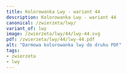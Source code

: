 ```yaml
---
title: Kolorowanka Lwy - wariant 44
description: Kolorowanka Lwy - wariant 44
canonical: /zwierzeta/lwy/
variant_of: lwy
image: /zwierzeta/lwy/44/lwy-44.svg
pdf: /zwierzeta/lwy/44/lwy-44.pdf
alt: "Darmowa kolorowanka lwy do druku PDF"
tags:
- zwierzeta
- lwy
---
```

